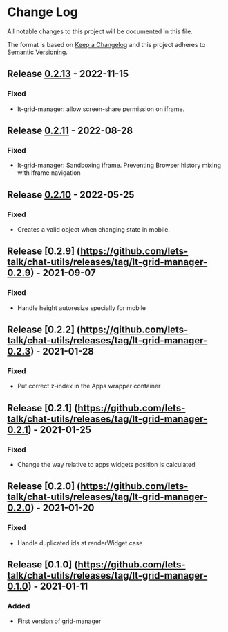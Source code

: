 # Change Log
All notable changes to this project will be documented in this file.

The format is based on [Keep a Changelog](http://keepachangelog.com/)
and this project adheres to [Semantic Versioning](http://semver.org/).


## Release [0.2.13](https://github.com/lets-talk/chat-utils/releases/tag/0.2.13) - 2022-11-15
### Fixed
- lt-grid-manager: allow screen-share permission on iframe.

## Release [0.2.11](https://github.com/lets-talk/chat-utils/releases/tag/0.2.11) - 2022-08-28
### Fixed
- lt-grid-manager: Sandboxing iframe. Preventing Browser history mixing with iframe navigation 

## Release [0.2.10](https://github.com/lets-talk/chat-utils/releases/tag/0.2.10) - 2022-05-25
### Fixed
- Creates a valid object when changing state in mobile.

## Release [0.2.9] (https://github.com/lets-talk/chat-utils/releases/tag/lt-grid-manager-0.2.9) - 2021-09-07
### Fixed
- Handle height autoresize specially for mobile

## Release [0.2.2] (https://github.com/lets-talk/chat-utils/releases/tag/lt-grid-manager-0.2.3) - 2021-01-28
### Fixed
- Put correct z-index in the Apps wrapper container

## Release [0.2.1] (https://github.com/lets-talk/chat-utils/releases/tag/lt-grid-manager-0.2.1) - 2021-01-25
### Fixed
- Change the way relative to apps widgets position is calculated

## Release [0.2.0] (https://github.com/lets-talk/chat-utils/releases/tag/lt-grid-manager-0.2.0) - 2021-01-20
### Fixed
- Handle duplicated ids at renderWidget case

## Release [0.1.0] (https://github.com/lets-talk/chat-utils/releases/tag/lt-grid-manager-0.1.0) - 2021-01-11
### Added
- First version of grid-manager